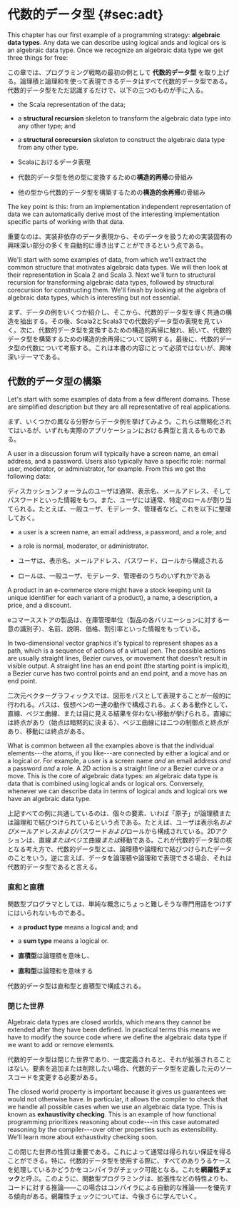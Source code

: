 # 代数的データ型 {#sec:adt}

This chapter has our first example of a programming strategy: **algebraic data types**. Any data we can describe using logical ands and logical ors is an algebraic data type. Once we recognize an algebraic data type we get three things for free:

この章では、プログラミング戦略の最初の例として **代数的データ型** を取り上げる。論理積と論理和を使って表現できるデータはすべて代数的データ型である。代数的データ型をただ認識するだけで、以下の三つのものが手に入る。

- the Scala representation of the data;
- a **structural recursion** skeleton to transform the algebraic data type into any other type; and
- a **structural corecursion** skeleton to construct the algebraic data type from any other type.

- Scalaにおけるデータ表現
- 代数的データ型を他の型に変換するための**構造的再帰**の骨組み
- 他の型から代数的データ型を構築するための**構造的余再帰**の骨組み


The key point is this: from an implementation independent representation of data we can automatically derive most of the interesting implementation specific parts of working with that data.

重要なのは、実装非依存のデータ表現から、そのデータを扱うための実装固有の興味深い部分の多くを自動的に導き出すことができるという点である。

We'll start with some examples of data, from which we'll extract the common structure that motivates algebraic data types. We will then look at their representation in Scala 2 and Scala 3. Next we'll turn to structural recursion for transforming algebraic data types, followed by structural corecursion for constructing them. We'll finish by looking at the algebra of algebraic data types, which is interesting but not essential.

まず、データの例をいくつか紹介し、そこから、代数的データ型を導く共通の構造を抽出する。その後、Scala2とScala3での代数的データ型の表現を見ていく。次に、代数的データ型を変換するための構造的再帰に触れ、続いて、代数的データ型を構築するための構造的余再帰について説明する。最後に、代数的データ型の代数について考察する。これは本書の内容にとって必須ではないが、興味深いテーマである。

## 代数的データ型の構築

Let's start with some examples of data from a few different domains. These are simplified description but they are all representative of real applications.

まず、いくつかの異なる分野からデータ例を挙げてみよう。これらは簡略化されてはいるが、いずれも実際のアプリケーションにおける典型と言えるものである。

A user in a discussion forum will typically have a screen name, an email address, and a password. Users also typically have a specific role: normal user, moderator, or administrator, for example. From this we get the following data:

ディスカッションフォーラムのユーザは通常、表示名、メールアドレス、そしてパスワードといった情報をもつ。また、ユーザには通常、特定のロールが割り当てられる。たとえば、一般ユーザ、モデレータ、管理者など。これを以下に整理しておく。

- a user is a screen name, an email address, a password, and a role; and
- a role is normal, moderator, or administrator.

- ユーザは、表示名、メールアドレス、パスワード、ロールから構成される
- ロールは、一般ユーザ、モデレータ、管理者のうちのいずれかである

A product in an e-commerce store might have a stock keeping unit (a unique identifier for each variant of a product), a name, a description, a price, and a discount.

eコマースストアの製品は、在庫管理単位（製品の各バリエーションに対する一意の識別子）、名前、説明、価格、割引率といった情報をもっている。

In two-dimensional vector graphics it's typical to represent shapes as a path, which is a sequence of actions of a virtual pen. The possible actions are usually straight lines, Bezier curves, or movement that doesn't result in visible output. A straight line has an end point (the starting point is implicit), a Bezier curve has two control points and an end point, and a move has an end point.

二次元ベクターグラフィックスでは、図形をパスとして表現することが一般的に行われる。パスは、仮想ペンの一連の動作で構成される。よくある動作として、直線、ベジエ曲線、または目に見える結果を伴わない移動が挙げられる。直線には終点があり（始点は暗黙的に決まる）、ベジエ曲線には二つの制御点と終点があり、移動には終点がある。

What is common between all the examples above is that the individual elements---the atoms, if you like---are connected by either a logical and or a logical or. For example, a user is a screen name *and* an email address *and* a password *and* a role. A 2D action is a straight line *or* a Bezier curve *or* a move. This is the core of algebraic data types: an algebraic data type is data that is combined using logical ands or logical ors. Conversely, whenever we can describe data in terms of logical ands and logical ors we have an algebraic data type. 

上記すべての例に共通しているのは、個々の要素、いわば「原子」が論理積または論理和で結びつけられているという点である。たとえば、ユーザは表示名*および*メールアドレス*および*パスワード*および*ロールから構成されている。2Dアクションは、直線*または*ベジエ曲線*または*移動である。これが代数的データ型の核となる考え方で、代数的データ型とは、論理積や論理和で結びつけられたデータのことをいう。逆に言えば、データを論理積や論理和で表現できる場合、それは代数的データ型であると言える。

### 直和と直積

関数型プログラマとしては、単純な概念にちょっと難しそうな専門用語をつけずにはいられないものである。

- a **product type** means a logical and; and
- a **sum type** means a logical or.

- **直積型**は論理積を意味し、
- **直和型**は論理和を意味する

代数的データ型は直和型と直積型で構成される。

### 閉じた世界

Algebraic data types are closed worlds, which means they cannot be extended after they have been defined. In practical terms this means we have to modify the source code where we define the algebraic data type if we want to add or remove elements.

代数的データ型は閉じた世界であり、一度定義されると、それが拡張されることはない。要素を追加または削除したい場合、代数的データ型を定義した元のソースコードを変更する必要がある。

The closed world property is important because it gives us guarantees we would not otherwise have. In particular, it allows the compiler to check that we handle all possible cases when we use an algebraic data type. This is known as **exhaustivity checking**. This is an example of how functional programming prioritizes reasoning about code---in this case automated reasoning by the compiler---over other properties such as extensibility. We'll learn more about exhaustivity checking soon.

この閉じた世界の性質は重要である。これによって通常は得られない保証を得ることができる。特に、代数的データ型を使用する際に、すべてのありうるケースを処理しているかどうかをコンパイラがチェック可能となる。これを**網羅性チェック**と呼ぶ。このように、関数型プログラミングは、拡張性などの特性よりも、コードに対する推論――この場合はコンパイラによる自動的な推論――を優先する傾向がある。網羅性チェックについては、今後さらに学んでいく。
